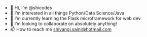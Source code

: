 - 👋 Hi, I’m @shicodes
- 👀 I’m interested in all things Python/Data Science/Java
- 🌱 I’m currently learning the Flask microframework for web dev.
- 💞️ I’m looking to collaborate on absolutely anything! 
- 📫 How to reach me shivangi.saini@hotmail.com

<!---
shicodes/shicodes is a ✨ special ✨ repository because its `README.md` (this file) appears on your GitHub profile.
You can click the Preview link to take a look at your changes.
--->
